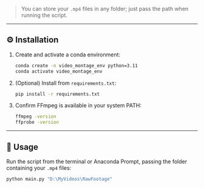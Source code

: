 
> You can store your `.mp4` files in any folder; just pass the path when running the script.

---

## ⚙️ Installation

1. Create and activate a conda environment:

    ```bash
    conda create -n video_montage_env python=3.11
    conda activate video_montage_env
    ```

2. (Optional) Install from `requirements.txt`:

    ```bash
    pip install -r requirements.txt
    ```

3. Confirm FFmpeg is available in your system PATH:

    ```bash
    ffmpeg -version
    ffprobe -version
    ```

---

## 🚀 Usage

Run the script from the terminal or Anaconda Prompt, passing the folder containing your `.mp4` files:

```bash
python main.py "D:\MyVideos\RawFootage"
